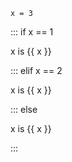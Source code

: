 ```rhai exec
x = 3
```

::: if x == 1

x is {{ x }}

::: elif x == 2

x is {{ x }}

::: else

x is {{ x }}

:::
